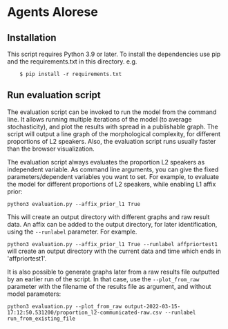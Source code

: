 # Agents Alorese


## Installation

This script requires Python 3.9 or later. To install the dependencies use pip and the requirements.txt in this directory. e.g.

```
    $ pip install -r requirements.txt
```


## Run evaluation script
The evaluation script can be invoked to run the model from the command line. It allows running multiple iterations of the model (to average stochasticity), and plot the results with spread in a publishable graph. The script will output a line graph of the morphological complexity, for different proportions of L2 speakers. Also, the evaluation script runs usually faster than the browser visualization.

The evaluation script always evaluates the proportion L2 speakers as independent variable. As command line arguments, you can give the fixed parameters/dependent variables you want to set. For example, to evaluate the model for different proportions of L2 speakers, while enabling L1 affix prior:

```python3 evaluation.py --affix_prior_l1 True```

This will create an output directory with different graphs and raw result data. An affix can be added to the output directory, for later identification, using the ```--runlabel``` parameter. For example.

```python3 evaluation.py --affix_prior_l1 True --runlabel affpriortest1``` will create an output directory with the current data and time which ends in 'affpriortest1'.

It is also possible to generate graphs later from a raw results file outputted by an earlier run of the script. In that case, use the ```--plot_from_raw``` parameter with the filename of the results file as argument, and without model parameters:

```python3 evaluation.py --plot_from_raw output-2022-03-15-17:12:50.531200/proportion_l2-communicated-raw.csv --runlabel run_from_existing_file```
